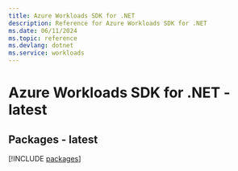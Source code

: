 ```yaml
---
title: Azure Workloads SDK for .NET
description: Reference for Azure Workloads SDK for .NET
ms.date: 06/11/2024
ms.topic: reference
ms.devlang: dotnet
ms.service: workloads
---
```

# Azure Workloads SDK for .NET - latest
## Packages - latest
[!INCLUDE [packages](workloads-index.md)]